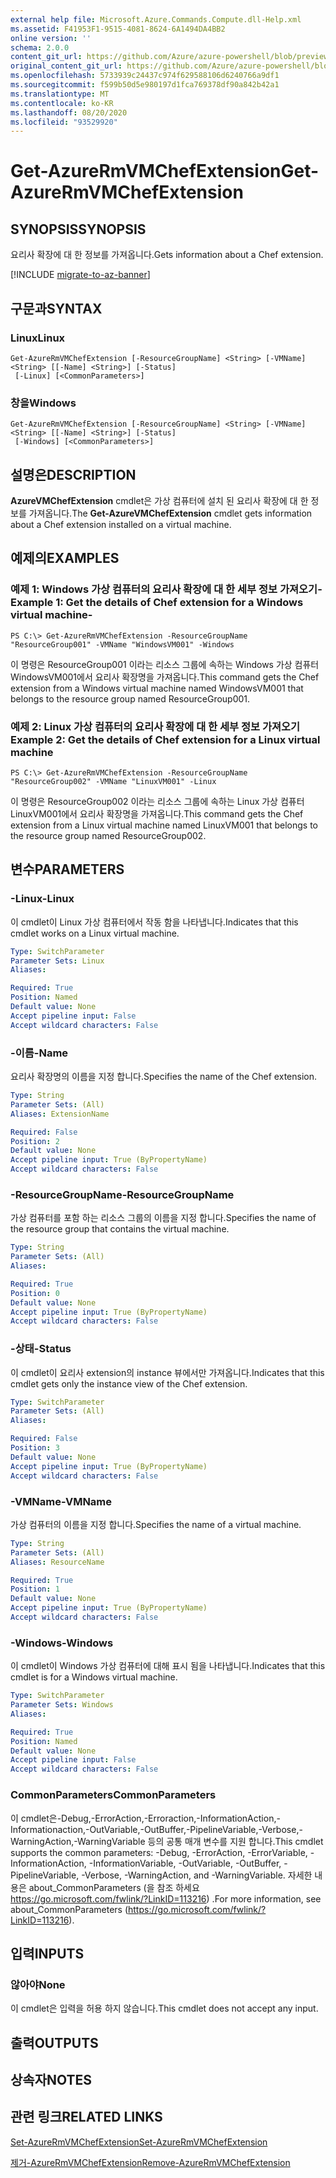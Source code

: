 ```yaml
---
external help file: Microsoft.Azure.Commands.Compute.dll-Help.xml
ms.assetid: F41953F1-9515-4081-8624-6A1494DA4BB2
online version: ''
schema: 2.0.0
content_git_url: https://github.com/Azure/azure-powershell/blob/preview/src/ResourceManager/Compute/Stack/Commands.Compute/help/Get-AzureRmVMChefExtension.md
original_content_git_url: https://github.com/Azure/azure-powershell/blob/preview/src/ResourceManager/Compute/Stack/Commands.Compute/help/Get-AzureRmVMChefExtension.md
ms.openlocfilehash: 5733939c24437c974f629588106d6240766a9df1
ms.sourcegitcommit: f599b50d5e980197d1fca769378df90a842b42a1
ms.translationtype: MT
ms.contentlocale: ko-KR
ms.lasthandoff: 08/20/2020
ms.locfileid: "93529920"
---
```

# <span data-ttu-id="51ad6-101">Get-AzureRmVMChefExtension</span><span class="sxs-lookup"><span data-stu-id="51ad6-101">Get-AzureRmVMChefExtension</span></span>

## <span data-ttu-id="51ad6-102">SYNOPSIS</span><span class="sxs-lookup"><span data-stu-id="51ad6-102">SYNOPSIS</span></span>
<span data-ttu-id="51ad6-103">요리사 확장에 대 한 정보를 가져옵니다.</span><span class="sxs-lookup"><span data-stu-id="51ad6-103">Gets information about a Chef extension.</span></span>

[!INCLUDE [migrate-to-az-banner](../../includes/migrate-to-az-banner.md)]

## <span data-ttu-id="51ad6-104">구문과</span><span class="sxs-lookup"><span data-stu-id="51ad6-104">SYNTAX</span></span>

### <span data-ttu-id="51ad6-105">Linux</span><span class="sxs-lookup"><span data-stu-id="51ad6-105">Linux</span></span>
```
Get-AzureRmVMChefExtension [-ResourceGroupName] <String> [-VMName] <String> [[-Name] <String>] [-Status]
 [-Linux] [<CommonParameters>]
```

### <span data-ttu-id="51ad6-106">창을</span><span class="sxs-lookup"><span data-stu-id="51ad6-106">Windows</span></span>
```
Get-AzureRmVMChefExtension [-ResourceGroupName] <String> [-VMName] <String> [[-Name] <String>] [-Status]
 [-Windows] [<CommonParameters>]
```

## <span data-ttu-id="51ad6-107">설명은</span><span class="sxs-lookup"><span data-stu-id="51ad6-107">DESCRIPTION</span></span>
<span data-ttu-id="51ad6-108">**AzureVMChefExtension** cmdlet은 가상 컴퓨터에 설치 된 요리사 확장에 대 한 정보를 가져옵니다.</span><span class="sxs-lookup"><span data-stu-id="51ad6-108">The **Get-AzureVMChefExtension** cmdlet gets information about a Chef extension installed on a virtual machine.</span></span>

## <span data-ttu-id="51ad6-109">예제의</span><span class="sxs-lookup"><span data-stu-id="51ad6-109">EXAMPLES</span></span>

### <span data-ttu-id="51ad6-110">예제 1: Windows 가상 컴퓨터의 요리사 확장에 대 한 세부 정보 가져오기-</span><span class="sxs-lookup"><span data-stu-id="51ad6-110">Example 1: Get the details of Chef extension for a Windows virtual machine-</span></span>
```
PS C:\> Get-AzureRmVMChefExtension -ResourceGroupName "ResourceGroup001" -VMName "WindowsVM001" -Windows
```

<span data-ttu-id="51ad6-111">이 명령은 ResourceGroup001 이라는 리소스 그룹에 속하는 Windows 가상 컴퓨터 WindowsVM001에서 요리사 확장명을 가져옵니다.</span><span class="sxs-lookup"><span data-stu-id="51ad6-111">This command gets the Chef extension from a Windows virtual machine named WindowsVM001 that belongs to the resource group named ResourceGroup001.</span></span>

### <span data-ttu-id="51ad6-112">예제 2: Linux 가상 컴퓨터의 요리사 확장에 대 한 세부 정보 가져오기</span><span class="sxs-lookup"><span data-stu-id="51ad6-112">Example 2: Get the details of Chef extension for a Linux virtual machine</span></span>
```
PS C:\> Get-AzureRmVMChefExtension -ResourceGroupName "ResourceGroup002" -VMName "LinuxVM001" -Linux
```

<span data-ttu-id="51ad6-113">이 명령은 ResourceGroup002 이라는 리소스 그룹에 속하는 Linux 가상 컴퓨터 LinuxVM001에서 요리사 확장명을 가져옵니다.</span><span class="sxs-lookup"><span data-stu-id="51ad6-113">This command gets the Chef extension from a Linux virtual machine named LinuxVM001 that belongs to the resource group named ResourceGroup002.</span></span>

## <span data-ttu-id="51ad6-114">변수</span><span class="sxs-lookup"><span data-stu-id="51ad6-114">PARAMETERS</span></span>

### <span data-ttu-id="51ad6-115">-Linux</span><span class="sxs-lookup"><span data-stu-id="51ad6-115">-Linux</span></span>
<span data-ttu-id="51ad6-116">이 cmdlet이 Linux 가상 컴퓨터에서 작동 함을 나타냅니다.</span><span class="sxs-lookup"><span data-stu-id="51ad6-116">Indicates that this cmdlet works on a Linux virtual machine.</span></span>

```yaml
Type: SwitchParameter
Parameter Sets: Linux
Aliases: 

Required: True
Position: Named
Default value: None
Accept pipeline input: False
Accept wildcard characters: False
```

### <span data-ttu-id="51ad6-117">-이름</span><span class="sxs-lookup"><span data-stu-id="51ad6-117">-Name</span></span>
<span data-ttu-id="51ad6-118">요리사 확장명의 이름을 지정 합니다.</span><span class="sxs-lookup"><span data-stu-id="51ad6-118">Specifies the name of the Chef extension.</span></span>

```yaml
Type: String
Parameter Sets: (All)
Aliases: ExtensionName

Required: False
Position: 2
Default value: None
Accept pipeline input: True (ByPropertyName)
Accept wildcard characters: False
```

### <span data-ttu-id="51ad6-119">-ResourceGroupName</span><span class="sxs-lookup"><span data-stu-id="51ad6-119">-ResourceGroupName</span></span>
<span data-ttu-id="51ad6-120">가상 컴퓨터를 포함 하는 리소스 그룹의 이름을 지정 합니다.</span><span class="sxs-lookup"><span data-stu-id="51ad6-120">Specifies the name of the resource group that contains the virtual machine.</span></span>

```yaml
Type: String
Parameter Sets: (All)
Aliases: 

Required: True
Position: 0
Default value: None
Accept pipeline input: True (ByPropertyName)
Accept wildcard characters: False
```

### <span data-ttu-id="51ad6-121">-상태</span><span class="sxs-lookup"><span data-stu-id="51ad6-121">-Status</span></span>
<span data-ttu-id="51ad6-122">이 cmdlet이 요리사 extension의 instance 뷰에서만 가져옵니다.</span><span class="sxs-lookup"><span data-stu-id="51ad6-122">Indicates that this cmdlet gets only the instance view of the Chef extension.</span></span>

```yaml
Type: SwitchParameter
Parameter Sets: (All)
Aliases: 

Required: False
Position: 3
Default value: None
Accept pipeline input: True (ByPropertyName)
Accept wildcard characters: False
```

### <span data-ttu-id="51ad6-123">-VMName</span><span class="sxs-lookup"><span data-stu-id="51ad6-123">-VMName</span></span>
<span data-ttu-id="51ad6-124">가상 컴퓨터의 이름을 지정 합니다.</span><span class="sxs-lookup"><span data-stu-id="51ad6-124">Specifies the name of a virtual machine.</span></span>

```yaml
Type: String
Parameter Sets: (All)
Aliases: ResourceName

Required: True
Position: 1
Default value: None
Accept pipeline input: True (ByPropertyName)
Accept wildcard characters: False
```

### <span data-ttu-id="51ad6-125">-Windows</span><span class="sxs-lookup"><span data-stu-id="51ad6-125">-Windows</span></span>
<span data-ttu-id="51ad6-126">이 cmdlet이 Windows 가상 컴퓨터에 대해 표시 됨을 나타냅니다.</span><span class="sxs-lookup"><span data-stu-id="51ad6-126">Indicates that this cmdlet is for a Windows virtual machine.</span></span>

```yaml
Type: SwitchParameter
Parameter Sets: Windows
Aliases: 

Required: True
Position: Named
Default value: None
Accept pipeline input: False
Accept wildcard characters: False
```

### <span data-ttu-id="51ad6-127">CommonParameters</span><span class="sxs-lookup"><span data-stu-id="51ad6-127">CommonParameters</span></span>
<span data-ttu-id="51ad6-128">이 cmdlet은-Debug,-ErrorAction,-Erroraction,-InformationAction,-Informationaction,-OutVariable,-OutBuffer,-PipelineVariable,-Verbose,-WarningAction,-WarningVariable 등의 공통 매개 변수를 지원 합니다.</span><span class="sxs-lookup"><span data-stu-id="51ad6-128">This cmdlet supports the common parameters: -Debug, -ErrorAction, -ErrorVariable, -InformationAction, -InformationVariable, -OutVariable, -OutBuffer, -PipelineVariable, -Verbose, -WarningAction, and -WarningVariable.</span></span> <span data-ttu-id="51ad6-129">자세한 내용은 about_CommonParameters (을 참조 하세요 https://go.microsoft.com/fwlink/?LinkID=113216) .</span><span class="sxs-lookup"><span data-stu-id="51ad6-129">For more information, see about_CommonParameters (https://go.microsoft.com/fwlink/?LinkID=113216).</span></span>

## <span data-ttu-id="51ad6-130">입력</span><span class="sxs-lookup"><span data-stu-id="51ad6-130">INPUTS</span></span>

### <span data-ttu-id="51ad6-131">않아야</span><span class="sxs-lookup"><span data-stu-id="51ad6-131">None</span></span>
<span data-ttu-id="51ad6-132">이 cmdlet은 입력을 허용 하지 않습니다.</span><span class="sxs-lookup"><span data-stu-id="51ad6-132">This cmdlet does not accept any input.</span></span>

## <span data-ttu-id="51ad6-133">출력</span><span class="sxs-lookup"><span data-stu-id="51ad6-133">OUTPUTS</span></span>

## <span data-ttu-id="51ad6-134">상속자</span><span class="sxs-lookup"><span data-stu-id="51ad6-134">NOTES</span></span>

## <span data-ttu-id="51ad6-135">관련 링크</span><span class="sxs-lookup"><span data-stu-id="51ad6-135">RELATED LINKS</span></span>

[<span data-ttu-id="51ad6-136">Set-AzureRmVMChefExtension</span><span class="sxs-lookup"><span data-stu-id="51ad6-136">Set-AzureRmVMChefExtension</span></span>](./Set-AzureRmVMChefExtension.md)

[<span data-ttu-id="51ad6-137">제거-AzureRmVMChefExtension</span><span class="sxs-lookup"><span data-stu-id="51ad6-137">Remove-AzureRmVMChefExtension</span></span>](./Remove-AzureRmVMChefExtension.md)


